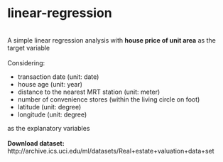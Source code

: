 # linear-regression

<br>
A simple linear regression analysis with <b>house price of unit area</b> as the target variable
<br>
<br>
Considering:
<ul>
<li> transaction date (unit: date)
<li> house age (unit: year)
<li> distance to the nearest MRT station (unit: meter)
<li> number of convenience stores (within the living circle on foot)
<li> latitude (unit: degree)
<li> longitude (unit: degree)
</ul>
as the explanatory variables
<br>
<br>
<b>Download dataset:</b> http://archive.ics.uci.edu/ml/datasets/Real+estate+valuation+data+set
